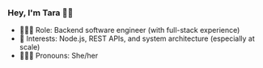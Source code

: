 ### Hey, I'm Tara 👋🏼

- 👩🏽‍💻 Role: Backend software engineer (with full-stack experience)
- 🧩 Interests: Node.js, REST APIs, and system architecture (especially at scale)
- 🙋🏽‍♀️ Pronouns: She/her

<!-- 
[![GitHub Streak](https://github-streak-2022.herokuapp.com?user=thsudo&theme=radical&hide_border=true&date_format=M%20j%5B%2C%20Y%5D)](https://git.io/streak-stats)
-->


<!--
**thsudo/thsudo** is a ✨ _special_ ✨ repository because its `README.md` (this file) appears on your GitHub profile.

Here are some ideas to get you started:
- 🔭 I’m currently working on ...
- 🌱 I’m currently learning ...
- 👯 I’m looking to collaborate on ...
- 🤔 I’m looking for help with ...
- 💬 Ask me about ...
- 📫 How to reach me: ...
- 😄 Pronouns: ...
- ⚡ Fun fact: ...
-->
